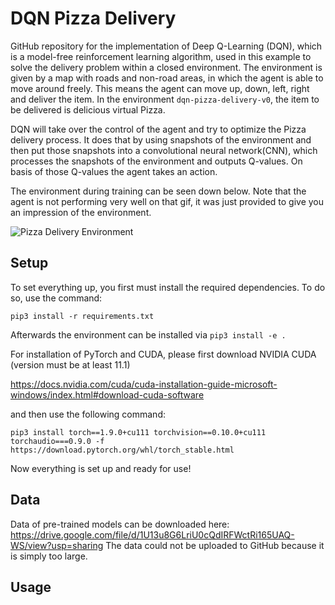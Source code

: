 # DQN Pizza Delivery
GitHub repository for the implementation of Deep Q-Learning (DQN), which is a model-free reinforcement learning algorithm, used in this example to solve the delivery problem within a closed environment. The environment is given by a map with roads and non-road areas, in which the agent is able to move around freely. This means the agent can move up, down, left, right and deliver the item. In the environment `dqn-pizza-delivery-v0`, the item to be delivered is delicious virtual Pizza. 

DQN will take over the control of the agent and try to optimize the Pizza delivery process. It does that by using snapshots of the environment and then put those snapshots into a convolutional neural network(CNN), which processes the snapshots of the environment and outputs Q-values. On basis of those Q-values the agent takes an action.

The environment during training can be seen down below. Note that the agent is not performing very well on that gif, it was just provided to give you an impression of the environment.

![Pizza Delivery Environment](https://abload.de/img/env_anim9zjdc.gif)

## Setup 

To set everything up, you first must install the required dependencies. To do so, use the command:

`pip3 install -r requirements.txt`

Afterwards the environment can be installed via `pip3 install -e .`

For installation of PyTorch and CUDA, please first download NVIDIA CUDA (version must be at least 11.1) 

https://docs.nvidia.com/cuda/cuda-installation-guide-microsoft-windows/index.html#download-cuda-software

and then use the following command: 

`pip3 install torch==1.9.0+cu111 torchvision==0.10.0+cu111 torchaudio===0.9.0 -f https://download.pytorch.org/whl/torch_stable.html` 

Now everything is set up and ready for use!

## Data

Data of pre-trained models can be downloaded here: https://drive.google.com/file/d/1U13u8G6LriU0cQdIRFWctRi165UAQ-WS/view?usp=sharing
The data could not be uploaded to GitHub because it is simply too large.

## Usage